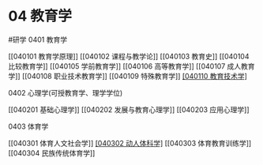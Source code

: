 # 04 教育学
#研学
0401 教育学

[[040101 教育学原理]]
[[040102 课程与教学论]]
[[040103 教育史]]
[[040104 比较教育学]]
[[040105 学前教育学]]
[[040106 高等教育学]]
[[040107 成人教育学]]
[[040108 职业技术教育学]]
[[040109 特殊教育学]]
[[040110 教育技术学]](可授教育学、理学学位)

0402 心理学(可授教育学、理学学位)

[[040201 基础心理学]]
[[040202 发展与教育心理学]]
[[040203 应用心理学]]

0403 体育学

[[040301 体育人文社会学]]
[[040302 动人体科学]](可授教育学、理学、医学学位)
[[040303 体育教育训练学]]
[[040304 民族传统体育学]]